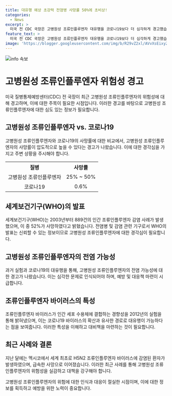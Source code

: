 ```yaml
---
title: 대유행 예상 초강력 전염병 사망률 50%에 초비상!
categories:
  - News
excerpt: >
  미국 전 CDC 국장은 고병원성 조류인플루엔자 대유행을 코로나19보다 더 심각하게 경고했습니다. 해당 전염병의 사망률은 약 25%에서 50%로, 코로나19의 0.6%와 비교했을 때 높은 수준입니다. 또한 바이러스가 인간에게 전염될 경우 대유행을 일으킬 수 있음을 경고했으며, 최근 미국과 멕시코에서의 조류인플루엔자 환자 발생 사례도 소개되었습니다.
feature_text: >
  미국 전 CDC 국장은 고병원성 조류인플루엔자 대유행을 코로나19보다 더 심각하게 경고했습니다. 해당 전염병의 사망률은 약 25%에서 50%로, 코로나19의 0.6%와 비교했을 때 높은 수준입니다. 또한 바이러스가 인간에게 전염될 경우 대유행을 일으킬 수 있음을 경고했으며, 최근 미국과 멕시코에서의 조류인플루엔자 환자 발생 사례도 소개되었습니다.
image: 'https://blogger.googleusercontent.com/img/b/R29vZ2xl/AVvXsEixyZcFfHzMRdzZMjFBmAUKJYCLCGyLL1o632UiGVXcaFdKo_bkvkuCioo0uUKlGfBVcT3P84aROyZIXSBEx3Aw5nCQ3pTgDom1WDC4m8eifvWiAmWEEVb4x6G_l8C0QH225ldMjyaFvpxGEBGNO37VmDTDMHGhJPq73UglMfDca1-0aw/s1600/blogspot.png'
---
```


<p><img src="https://blogger.googleusercontent.com/img/b/R29vZ2xl/AVvXsEixyZcFfHzMRdzZMjFBmAUKJYCLCGyLL1o632UiGVXcaFdKo_bkvkuCioo0uUKlGfBVcT3P84aROyZIXSBEx3Aw5nCQ3pTgDom1WDC4m8eifvWiAmWEEVb4x6G_l8C0QH225ldMjyaFvpxGEBGNO37VmDTDMHGhJPq73UglMfDca1-0aw/s1600/blogspot.png" alt="info 속보" /></p>

<h1>고병원성 조류인플루엔자 위험성 경고</h1>

<p data-ke-size="size16">미국 질병통제예방센터(CDC) 전 국장이 최근 고병원성 조류인플루엔자의 위험성에 대해 경고하며, 이에 대한 주목이 필요한 시점입니다. 이러한 경고를 바탕으로 고병원성 조류인플루엔자에 대한 심도 있는 정보가 필요합니다.</p>

<h2 data-ke-size="size26">고병원성 조류인플루엔자 vs. 코로나19</h2>

<p data-ke-size="size16">고병원성 조류인플루엔자와 코로나19의 사망률에 대한 비교에서, 고병원성 조류인플루엔자의 사망률이 압도적으로 높을 수 있다는 경고가 나왔습니다. 이에 대한 경각심을 가지고 주변 상황을 주시해야 합니다.</p>

<table>
    <tr>
        <th>질병</th>
        <th>사망률</th>
    </tr>
    <tr>
        <td style="text-align: center;">고병원성 조류인플루엔자</td>
        <td style="text-align: center;">25% ~ 50%</td>
    </tr>
    <tr>
        <td style="text-align: center;">코로나19</td>
        <td style="text-align: center;">0.6%</td>
    </tr>
</table>

<h2 data-ke-size="size26">세계보건기구(WHO)의 발표</h2>

<p data-ke-size="size16">세계보건기구(WHO)는 2003년부터 889건의 인간 조류인플루엔자 감염 사례가 발생했으며, 이 중 52%가 사망하였다고 밝혔습니다. 전염병 및 감염 관련 기구로서 WHO의 발표는 신뢰할 수 있는 정보이므로 고병원성 조류인플루엔자에 대한 경각심이 필요합니다.</p>

<h2 data-ke-size="size26">고병원성 조류인플루엔자의 전염 가능성</h2>

<p data-ke-size="size16">과거 실험과 코로나19의 대유행을 통해, 고병원성 조류인플루엔자의 전염 가능성에 대한 경고가 나왔습니다. 이는 심각한 문제로 인식되어야 하며, 예방 및 대응책 마련이 시급합니다.</p>

<h2 data-ke-size="size26">조류인플루엔자 바이러스의 특성</h2>

<p data-ke-size="size16">조류인플루엔자 바이러스가 인간 세포 수용체에 결합하는 경향성을 2012년의 실험을 통해 밝혀냈으며, 이는 코로나19 바이러스의 확산과 유사한 경로로 대유행이 가능하다는 점을 보여줍니다. 이러한 특성을 이해하고 대비책을 마련하는 것이 필요합니다.</p>

<h2 data-ke-size="size26">최근 사례와 결론</h2>

<p data-ke-size="size16">지난 달에는 멕시코에서 세계 최초로 H5N2 조류인플루엔자 바이러스에 감염된 환자가 발생하였으며, 급속한 사망으로 이어졌습니다. 이러한 최근 사례를 통해 고병원성 조류인플루엔자의 위험성을 실감하고 대책을 강구해야 합니다.</p>

<p data-ke-size="size16">고병원성 조류인플루엔자의 위험에 대한 인식과 대응이 절실한 시점이며, 이에 대한 정보를 획득하고 예방을 위한 노력이 중요합니다.</p>

